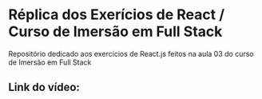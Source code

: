 # Réplica dos Exerícios de React / Curso de Imersão em Full Stack

Repositório dedicado aos exercícios de React.js feitos na aula 03 do curso de Imersão em Full Stack

## Link do vídeo: 